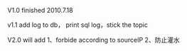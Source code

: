 V1.0 finished 2010.7.18

v1.1 add log to db， print sql log，stick the topic

V2.0 will add 
1、forbide according to sourceIP 
2、防止灌水

